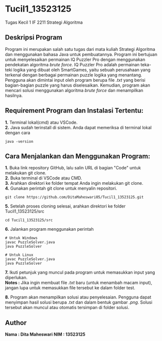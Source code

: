 # Tucil1_13523125
Tugas Kecil 1 IF 2211 Strategi Algoritma

## **Deskripsi Program**
Program ini merupakan salah satu tugas dari mata kuliah Strategi Algoritma dan menggunakan bahasa Java untuk pembuatannya. Program ini bertujuan untuk menyelesaikan permainan IQ Puzzler Pro dengan menggunakan pendekatan algoritma *brute force*. IQ Puzzler Pro adalah permainan teka-teki logika yang dibuat oleh SmartGames, yaitu sebuah perusahaan yang terkenal dengan berbagai permainan puzzle logika yang menantang. Pengguna akan dimintai input oleh program berupa file *.txt* yang berisi bagian-bagian puzzle yang harus diselesaikan. Kemudian, program akan mencari solusi menggunakan algoritma *brute force* dan menampilkan hasilnya.

## Requirement Program dan Instalasi Tertentu:
**1.** Terminal lokal(cmd) atau VSCode.  
**2.** Java sudah terinstall di sistem. Anda dapat memeriksa di terminal lokal dengan cara
```
java -version
```

## Cara Menjalankan dan Menggunakan Program:
  **1.** Buka link repository GitHub, lalu salin URL di bagian "Code" untuk melakukan git clone.  
  **2.** Buka terminal di VSCode atau CMD.  
  **3.** Arahkan direktori ke folder tempat Anda ingin melakukan git clone.  
  **4.** Gunakan perintah git clone <URL> untuk menyalin repositori.
  ```
  git clone https://github.com/DitaMaheswari05/Tucil1_13523125.git
  ```
  **5.** Setelah proses cloning selesai, arahkan direktori ke folder Tucil1_13523125/src
  ```
  cd Tucil1_13523125/src
  ```
  **6.** Jalankan program menggunakan perintah
  ```
  # Untuk Windows
  javac PuzzleSolver.java
  java PuzzleSolver

  # Untuk Linux
  javac PuzzleSolver.java
  java PuzzleSolver
  ```
  **7.** Ikuti petunjuk yang muncul pada program untuk memasukkan input yang diperlukan.   
  **Notes :** Jika ingin membuat file *.txt* baru (untuk menambah macam input), jangan lupa untuk memasukkan file tersebut ke dalam folder test.

  **8.** Program akan menampilkan solusi atau penyelesaian. Pengguna dapat menyimpan hasil solusi berupa *.txt* dan dalam bentuk gambar *.png*. Solusi tersebut akan muncul atau otomatis tersimpan di folder solusi.

## Author
**Nama : Dita Maheswari**
**NIM : 13523125**
